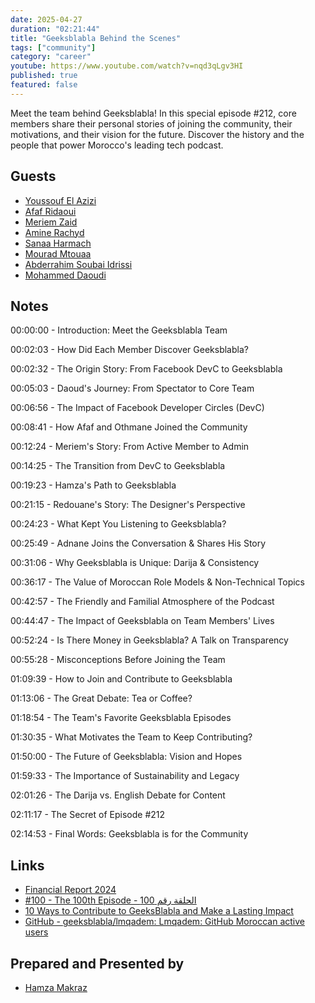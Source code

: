 ```yaml
---
date: 2025-04-27
duration: "02:21:44"
title: "Geeksblabla Behind the Scenes"
tags: ["community"]
category: "career"
youtube: https://www.youtube.com/watch?v=nqd3qLgv3HI
published: true
featured: false
---
```


Meet the team behind Geeksblabla! In this special episode #212, core members share their personal stories of joining the community, their motivations, and their vision for the future. Discover the history and the people that power Morocco's leading tech podcast.

## Guests

- [Youssouf El Azizi](https://elazizi.com)
- [Afaf Ridaoui](https://twitter.com/_iamaf)
- [Meriem Zaid](https://www.linkedin.com/in/meriem-zaid-652852187/)
- [Amine Rachyd](https://x.com/RachydAmine)
- [Sanaa Harmach](https://www.linkedin.com/in/sanaaaharmach/)
- [Mourad Mtouaa](https://twitter.com/mouradxmt)
- [Abderrahim Soubai Idrissi](https://www.soubai.me/)
- [Mohammed Daoudi](https://twitter.com/MIduoad)

## Notes

00:00:00 - Introduction: Meet the Geeksblabla Team

00:02:03 - How Did Each Member Discover Geeksblabla?

00:02:32 - The Origin Story: From Facebook DevC to Geeksblabla

00:05:03 - Daoud's Journey: From Spectator to Core Team

00:06:56 - The Impact of Facebook Developer Circles (DevC)

00:08:41 - How Afaf and Othmane Joined the Community

00:12:24 - Meriem's Story: From Active Member to Admin

00:14:25 - The Transition from DevC to Geeksblabla

00:19:23 - Hamza's Path to Geeksblabla

00:21:15 - Redouane's Story: The Designer's Perspective

00:24:23 - What Kept You Listening to Geeksblabla?

00:25:49 - Adnane Joins the Conversation & Shares His Story

00:31:06 - Why Geeksblabla is Unique: Darija & Consistency

00:36:17 - The Value of Moroccan Role Models & Non-Technical Topics

00:42:57 - The Friendly and Familial Atmosphere of the Podcast

00:44:47 - The Impact of Geeksblabla on Team Members' Lives

00:52:24 - Is There Money in Geeksblabla? A Talk on Transparency

00:55:28 - Misconceptions Before Joining the Team

01:09:39 - How to Join and Contribute to Geeksblabla

01:13:06 - The Great Debate: Tea or Coffee?

01:18:54 - The Team's Favorite Geeksblabla Episodes

01:30:35 - What Motivates the Team to Keep Contributing?

01:50:00 - The Future of Geeksblabla: Vision and Hopes

01:59:33 - The Importance of Sustainability and Legacy

02:01:26 - The Darija vs. English Debate for Content

02:11:17 - The Secret of Episode #212

02:14:53 - Final Words: Geeksblabla is for the Community

## Links

- [Financial Report 2024](https://geeksblabla.community/blog/financial-report-2024)
- [#100 - The 100th Episode - الحلقة رقم 100](https://www.youtube.com/watch?v=1Ds--L9ERf0)
- [10 Ways to Contribute to GeeksBlabla and Make a Lasting Impact](https://geeksblabla.community/blog/contribute-to-geeksblabla)
- [GitHub - geeksblabla/lmqadem: Lmqadem: GitHub Moroccan active users](https://github.com/geeksblabla/lmqadem)

## Prepared and Presented by

- [Hamza  Makraz](https://twitter.com/makraz_hamza)
